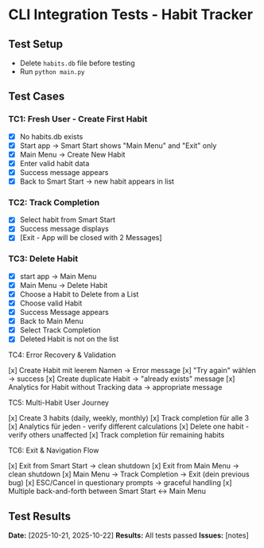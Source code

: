 # CLI Integration Tests - Habit Tracker

## Test Setup
- Delete `habits.db` file before testing
- Run `python main.py`

## Test Cases

### TC1: Fresh User - Create First Habit
- [x] No habits.db exists
- [x] Start app → Smart Start shows "Main Menu" and "Exit" only
- [x] Main Menu → Create New Habit
- [x] Enter valid habit data
- [x] Success message appears
- [x] Back to Smart Start → new habit appears in list

### TC2: Track Completion
- [x] Select habit from Smart Start
- [x] Success message displays
- [x] [Exit - App will be closed with 2 Messages]

### TC3: Delete Habit
- [x] start app -> Main Menu
- [x] Main Menu -> Delete Habit
- [x] Choose a Habit to Delete from a List
- [x] Choose valid Habit
- [x] Success Message appears
- [x] Back to Main Menu
- [x] Select Track Completion
- [x] Deleted Habit is not on the list

TC4: Error Recovery & Validation

[x] Create Habit mit leerem Namen → Error message
[x] "Try again" wählen → success
[x] Create duplicate Habit → "already exists" message
[x] Analytics for Habit without Tracking data → appropriate message

TC5: Multi-Habit User Journey

[x] Create 3 habits (daily, weekly, monthly)
[x] Track completion für alle 3
[x] Analytics für jeden - verify different calculations
[x] Delete one habit - verify others unaffected
[x] Track completion für remaining habits

TC6: Exit & Navigation Flow

[x] Exit from Smart Start → clean shutdown
[x] Exit from Main Menu → clean shutdown
[x] Main Menu → Track Completion → Exit (dein previous bug)
[x] ESC/Cancel in questionary prompts → graceful handling
[x] Multiple back-and-forth between Smart Start ↔ Main Menu

## Test Results
**Date:** [2025-10-21, 2025-10-22]
**Results:** All tests passed
**Issues:** [notes]